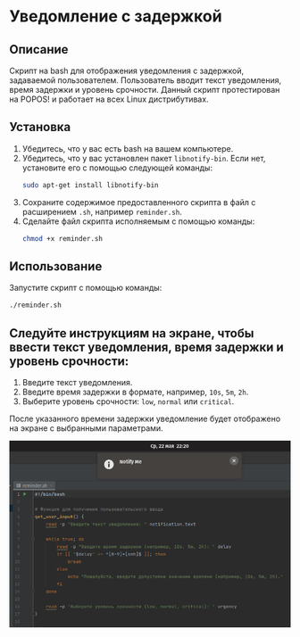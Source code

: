 # Уведомление с задержкой

## Описание
Скрипт на bash для отображения уведомления с задержкой, задаваемой пользователем.
Пользователь вводит текст уведомления, время задержки и уровень срочности. Данный скрипт протестирован на POPOS!
и работает на всех Linux дистрибутивах.

## Установка
1. Убедитесь, что у вас есть bash на вашем компьютере.
2. Убедитесь, что у вас установлен пакет `libnotify-bin`. Если нет, установите его с помощью следующей команды:
    ```sh
    sudo apt-get install libnotify-bin
    ```
3. Сохраните содержимое предоставленного скрипта в файл с расширением `.sh`, например `reminder.sh`.
4. Сделайте файл скрипта исполняемым с помощью команды:
    ```sh
    chmod +x reminder.sh
    ```

## Использование
Запустите скрипт с помощью команды:
```sh
./reminder.sh
   ```

## Следуйте инструкциям на экране, чтобы ввести текст уведомления, время задержки и уровень срочности:

1. Введите текст уведомления.
2. Введите время задержки в формате, например, `10s`, `5m`, `2h`.
3. Выберите уровень срочности: `low`, `normal` или `critical`.

После указанного времени задержки уведомление будет отображено на экране с выбранными параметрами.

![img.png](img.png)